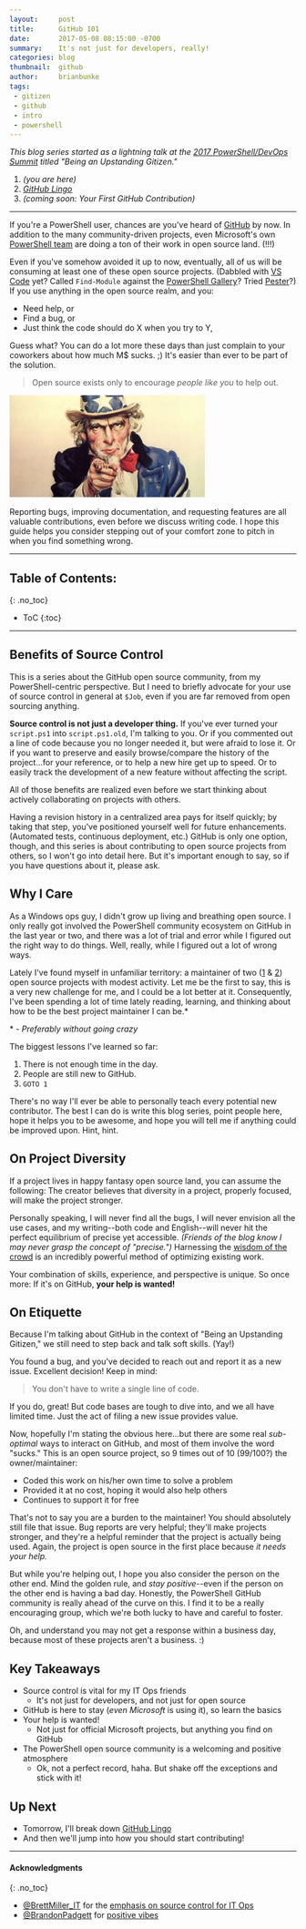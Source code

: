 ```yaml
---
layout:     post
title:      GitHub 101
date:       2017-05-08 08:15:00 -0700
summary:    It's not just for developers, really!
categories: blog
thumbnail:  github
author:     brianbunke
tags:
 - gitizen
 - github
 - intro
 - powershell
---
```


_This blog series started as a lightning talk at the [2017 PowerShell/DevOps Summit] titled "Being an Upstanding Gitizen."_

1. _(you are here)_
2. _[GitHub Lingo]_
3. _(coming soon: Your First GitHub Contribution)_

---

If you're a PowerShell user, chances are you've heard of [GitHub] by now. In addition to the many community-driven projects, even Microsoft's own [PowerShell team] are doing a ton of their work in open source land. (!!!)

Even if you've somehow avoided it up to now, eventually, all of us will be consuming at least one of these open source projects. (Dabbled with [VS Code] yet? Called `Find-Module` against the [PowerShell Gallery]? Tried [Pester]?) If you use anything in the open source realm, and you:

- Need help, or
- Find a bug, or
- Just think the code should do X when you try to Y,

Guess what? You can do a lot more these days than just complain to your coworkers about how much M$ sucks. ;) It's easier than ever to be part of the solution.

> Open source exists only to encourage _people like you_ to help out.

![Uncle Sam](/images/unclesam.jpg)

Reporting bugs, improving documentation, and requesting features are all valuable contributions, even before we discuss writing code. I hope this guide helps you consider stepping out of your comfort zone to pitch in when you find something wrong.

---

## Table of Contents:
{: .no_toc}

- ToC
{:toc}

---

## Benefits of Source Control

This is a series about the GitHub open source community, from my PowerShell-centric perspective. But I need to briefly advocate for your use of source control in general at `$Job`, even if you are far removed from open sourcing anything.

**Source control is not just a developer thing.** If you've ever turned your `script.ps1` into `script.ps1.old`, I'm talking to you. Or if you commented out a line of code because you no longer needed it, but were afraid to lose it. Or if you want to preserve and easily browse/compare the history of the project...for your reference, or to help a new hire get up to speed. Or to easily track the development of a new feature without affecting the script.

All of those benefits are realized even before we start thinking about actively collaborating on projects with others.

Having a revision history in a centralized area pays for itself quickly; by taking that step, you've positioned yourself well for future enhancements. (Automated tests, continuous deployment, etc.) GitHub is only one option, though, and this series is about contributing to open source projects from others, so I won't go into detail here. But it's important enough to say, so if you have questions about it, please ask.

## Why I Care

As a Windows ops guy, I didn't grow up living and breathing open source. I only really got involved the PowerShell community ecosystem on GitHub in the last year or two, and there was a lot of trial and error while I figured out the right way to do things. Well, really, while I figured out a lot of wrong ways.

Lately I've found myself in unfamiliar territory: a maintainer of two ([1] & [2]) open source projects with modest activity. Let me be the first to say, this is a very new challenge for me, and I could be a lot better at it. Consequently, I've been spending a lot of time lately reading, learning, and thinking about how to be the best project maintainer I can be.*

\* - _Preferably without going crazy_

The biggest lessons I've learned so far:

1. There is not enough time in the day.
2. People are still new to GitHub.
3. `GOTO 1`

There's no way I'll ever be able to personally teach every potential new contributor. The best I can do is write this blog series, point people here, hope it helps you to be awesome, and hope you will tell me if anything could be improved upon. Hint, hint.

## On Project Diversity

If a project lives in happy fantasy open source land, you can assume the following: The creator believes that diversity in a project, properly focused, will make the project stronger.

Personally speaking, I will never find all the bugs, I will never envision all the use cases, and my writing--both code and English--will never hit the perfect equilibrium of precise yet accessible. _(Friends of the blog know I may never grasp the concept of "precise.")_ Harnessing the [wisdom of the crowd] is an incredibly powerful method of optimizing existing work.

Your combination of skills, experience, and perspective is unique. So once more: If it's on GitHub, **your help is wanted!**

## On Etiquette

Because I'm talking about GitHub in the context of "Being an Upstanding Gitizen," we still need to step back and talk soft skills. (Yay!)

You found a bug, and you've decided to reach out and report it as a new issue. Excellent decision! Keep in mind:

> You don't have to write a single line of code.

If you do, great! But code bases are tough to dive into, and we all have limited time. Just the act of filing a new issue provides value.

Now, hopefully I'm stating the obvious here...but there are some real _sub-optimal_ ways to interact on GitHub, and most of them involve the word "sucks." This is an open source project, so 9 times out of 10 (99/100?) the owner/maintainer:

- Coded this work on his/her own time to solve a problem
- Provided it at no cost, hoping it would also help others
- Continues to support it for free

That's not to say you are a burden to the maintainer! You should absolutely still file that issue. Bug reports are very helpful; they'll make projects stronger, and they're a helpful reminder that the project is actually being used. Again, the project is open source in the first place because _it needs your help._

But while you're helping out, I hope you also consider the person on the other end. Mind the golden rule, and _stay positive_--even if the person on the other end is having a bad day. Honestly, the PowerShell GitHub community is really ahead of the curve on this. I find it to be a really encouraging group, which we're both lucky to have and careful to foster.

Oh, and understand you may not get a response within a business day, because most of these projects aren't a business. :)

## Key Takeaways

- Source control is vital for my IT Ops friends
  - It's not just for developers, and not just for open source
- GitHub is here to stay (_even Microsoft_ is using it), so learn the basics
- Your help is wanted!
  - Not just for official Microsoft projects, but anything you find on GitHub
- The PowerShell open source community is a welcoming and positive atmosphere
  - Ok, not a perfect record, haha. But shake off the exceptions and stick with it!

## Up Next

- Tomorrow, I'll break down [GitHub Lingo]
- And then we'll jump into how you should start contributing!

---

#### Acknowledgments
{: .no_toc}

- [@BrettMiller_IT] for the [emphasis on source control for IT Ops]
- [@BrandonPadgett] for [positive vibes]



[GitHub Lingo]: http://www.brianbunke.com/blog/2017/05/09/github-lingo/

[2017 PowerShell/DevOps Summit]: https://powershell.org/summit/

[GitHub]: https://github.com
[PowerShell team]: https://github.com/PowerShell
[VS Code]: https://github.com/Microsoft/vscode
[PowerShell Gallery]: https://github.com/PowerShell/PowerShellGet
[Pester]: https://github.com/pester/Pester

[1]: https://github.com/WahlNetwork/Vester
[2]: https://github.com/brianbunke/ConfluencePS
[wisdom of the crowd]: https://en.wikipedia.org/wiki/Wisdom_of_the_crowd

[@BrettMiller_IT]: https://twitter.com/BrettMiller_IT
[emphasis on source control for IT Ops]: https://twitter.com/BrettMiller_IT/status/859703914073116672
[@BrandonPadgett]: https://twitter.com/BrandonPadgett
[positive vibes]: https://twitter.com/BrandonPadgett/status/859614442530754560
